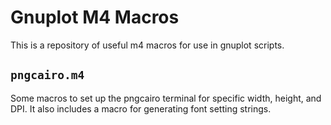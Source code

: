 # Gnuplot M4 Macros

This is a repository of useful m4 macros for use in gnuplot scripts.

## `pngcairo.m4`

Some macros to set up the pngcairo terminal for specific width, height, and
DPI. It also includes a macro for generating font setting strings.
